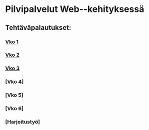 # Pilvipalvelut Web--kehityksessä

## Tehtäväpalautukset:

### [Vko 1](vko1.html)
### [Vko 2](vko2.md)
### [Vko 3](/vko3/index.html)
### [Vko 4]
### [Vko 5]
### [Vko 6]
### [Harjoitustyö]
